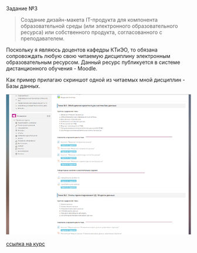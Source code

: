 Задание №3
> Создание дизайн-макета IT-продукта для компонента образовательной среды (или электронного образовательного ресурса) или собственного продукта, согласованного с преподавателем.

Поскольку я являюсь доцентов кафедры КТиЭО, то обязана сопровождать любую свою читаемую дисциплину электронным образовательным ресурсом. 
Данный ресурс публикуется в системе дистанционного обучения - Moodle.

Как пример прилагаю скриншот одной из читаемых мной дисциплин - Базы данных.

![пример](https://raw.githubusercontent.com/Shaldenkova/portfolio/master/Maket_BD.png)

[ссылка на курс](https://moodle.herzen.spb.ru/course/view.php?id=4833)
